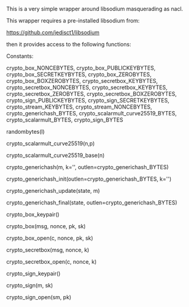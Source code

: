 This is a very simple wrapper around libsodium masquerading as nacl.

This wrapper requires a pre-installed libsodium from:

   https://github.com/jedisct1/libsodium

then it provides access to the following functions:

Constants:

crypto_box_NONCEBYTES, crypto_box_PUBLICKEYBYTES,
crypto_box_SECRETKEYBYTES, crypto_box_ZEROBYTES,
crypto_box_BOXZEROBYTES, crypto_secretbox_KEYBYTES,
crypto_secretbox_NONCEBYTES, crypto_secretbox_KEYBYTES,
crypto_secretbox_ZEROBYTES, crypto_secretbox_BOXZEROBYTES,
crypto_sign_PUBLICKEYBYTES, crypto_sign_SECRETKEYBYTES,
crypto_stream_KEYBYTES, crypto_stream_NONCEBYTES,
crypto_generichash_BYTES, crypto_scalarmult_curve25519_BYTES,
crypto_scalarmult_BYTES, crypto_sign_BYTES

randombytes(l)

crypto_scalarmult_curve25519(n,p)

crypto_scalarmult_curve25519_base(n)

crypto_generichash(m, k='', outlen=crypto_generichash_BYTES)

crypto_generichash_init(outlen=crypto_generichash_BYTES, k='')

crypto_generichash_update(state, m)

crypto_generichash_final(state, outlen=crypto_generichash_BYTES)

crypto_box_keypair()

crypto_box(msg, nonce, pk, sk)

crypto_box_open(c, nonce, pk, sk)

crypto_secretbox(msg, nonce, k)

crypto_secretbox_open(c, nonce, k)

crypto_sign_keypair()

crypto_sign(m, sk)

crypto_sign_open(sm, pk)
